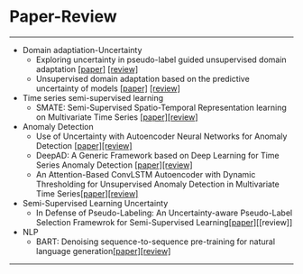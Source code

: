 # Paper-Review
---

- Domain adaptiation-Uncertainty 
    - Exploring uncertainty in pseudo-label guided unsupervised domain adaptation [[paper]](https://www.sciencedirect.com/science/article/pii/S0031320319302997) [[review]](https://github.com/junginkim23/Paper-Review/blob/master/JungminLee/Reviews/%5B2019%5D%20Exploring%20uncertainty%20in%20pseudo-label%20guided%20unsupervised%20domain%20adaptation.pdf)
    - Unsupervised domain adaptation based on the predictive uncertainty of models [[paper]](https://arxiv.org/abs/2211.08866) [[review]](https://github.com/junginkim23/Paper-Review/blob/master/JungminLee/Reviews/%5B2022%5D%20Unsupervised%20domain%20adaptation%20based%20on%20the%20predictive%20uncertainty%20of%20models.pdf)
- Time series semi-supervised learning 
    - SMATE: Semi-Supervised Spatio-Temporal Representation learning on Multivariate Time Series [[paper]](https://ieeexplore.ieee.org/abstract/document/9679137)[[review]](https://github.com/junginkim23/Paper-Review/blob/master/JungminLee/Reviews/%5B2021%5D%20SMATE.pdf)
- Anomaly Detection
    - Use of Uncertainty with Autoencoder Neural Networks for Anomaly Detection [[paper]](https://hal.science/hal-03233919)[[review]](https://github.com/junginkim23/Paper-Review/blob/master/JungminLee/Reviews/%5B2021%5D%20Use%20of%20Uncertainty%20with%20Autoencoder%20Neural%20Networks%20for%20Anomaly%20Detection.pdf)
    - DeepAD: A Generic Framework based on Deep Learning for Time Series Anomaly Detection [[paper]](https://link.springer.com/chapter/10.1007/978-3-319-93034-3_46)[[review]](https://github.com/junginkim23/Paper-Review/blob/master/JungminLee/Reviews/%5B2018%5D%20DeepAD.pdf)
    - An Attention-Based ConvLSTM Autoencoder with Dynamic Thresholding for Unsupervised Anomaly Detection in Multivariate Time Series[[paper]](https://arxiv.org/abs/2201.09172)[[review]](https://github.com/junginkim23/Paper-Review/blob/master/JungminLee/Reviews/%5B2022%5D%20ACLAE-DT.pdf)
- Semi-Supervised Learning Uncertainty
    - In Defense of Pseudo-Labeling: An Uncertainty-aware Pseudo-Label Selection Framewrok for Semi-Supervised Learning[[paper]](https://arxiv.org/abs/2101.06329)[[review]]
- NLP
    - BART: Denoising sequence-to-sequence pre-training for natural language generation[[paper]](https://arxiv.org/abs/1910.13461)[[review]](https://github.com/junginkim23/Paper-Review/blob/master/JungminLee/Reviews/%5B2019%5D%20BART.pdf)  
---
